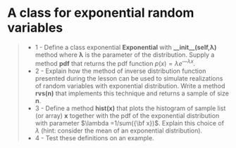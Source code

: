  # A class for exponential random variables 

>- 1 - Define a class exponential **Exponential** with **\_\_init\_\_(self,λ)** method where **λ** is the parameter of the distribution. Supply a method **pdf** that returns the pdf function $p(x)=\lambda e^{—\lambda x}$.
>- 2 - Explain how the method of inverse distribution function presented during the lesson can be used to simulate realizations of random variables with exponential distribution. Write a method **rvs(n)** that implements this technique and returns a sample of size **n**. 
>- 3 - Define a method **hist(x)** that plots the histogram of sample list (or array) **x** together with the pdf of the exponential distribution with parameter $\lambda =1/sum({\bf x})$. Explain this choice of $\lambda$ (hint: consider the mean of an exponential distribution). 
>- 4 - Test these definitions on an example.
